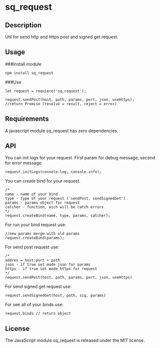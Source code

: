 # sq_request
## Description
Util for send http and https post and signed get request.
## Usage
###Install module
```
npm install sq_request
```
###Use
```
let request = requiere('sq_request');

request.sendPost(host, path, params, port, json, useHttps); 
//return Promise (resolve = result, reject = error)
```
## Requirements
A javascript module sq_request has zero dependencies.
## API
You can init logs for your request. First param for debug message, second for error message.
```
request.initLogs(console.log, console.info);
```
You can create bind for your request.
```
/*
name - name of your bind
type - type of your request ('sendPost, sendSignedGet')
params - params object for request
catcher - function, wich will be catch errors
*/
request.createBind(name, type, params, catcher);
```
For run your bind request use:
```
//new params merge with old params
request.createBind(params);
```
For send post request use:
```
/*
addres = host:port + path
json - if true set mode json for params
https - if true set mode https for request
*/
request.sendPost(host, path, params, port, json, useHttps)
```
For send signed get request use:
```
request.sendSignedGet(host, path, sig, params)
```
For see all of your binds use:
```
request.binds // return object
```
## License
The JavaScript module sq_request is released under the MIT license.
